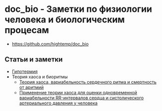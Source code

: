 # doc_bio - Заметки по физиологии человека и биологическим процесам

- https://github.com/hightemp/doc_bio

## Статьи и заметки

- [Гипотермия](docs/temperature/index.md)
- Теория хаоса и биоритмы
  - [Теория хаоса, вариабельность сердечного ритма и смертность от аритмий](docs/chaos/article_01.md)
  - [Применение теории хаоса для оценки одновременной вариабельности RR-интервалов сердца и систолического артериального давления у человека](docs/chaos/article_02.md)
